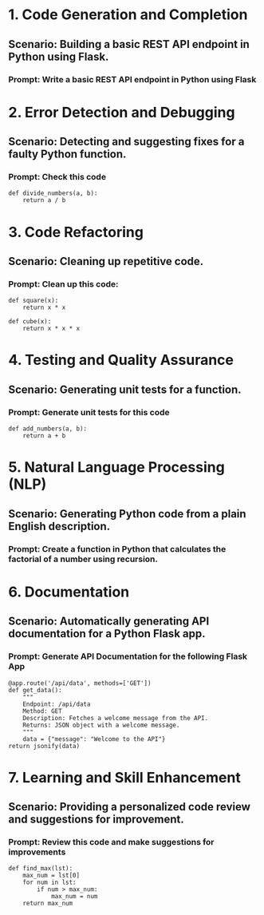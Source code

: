 # 1. Code Generation and Completion
## Scenario: Building a basic REST API endpoint in Python using Flask.
### Prompt: Write a basic REST API endpoint in Python using Flask

# 2. Error Detection and Debugging
## Scenario: Detecting and suggesting fixes for a faulty Python function.

### Prompt: Check this code

    def divide_numbers(a, b):
        return a / b

# 3. Code Refactoring
## Scenario: Cleaning up repetitive code.

### Prompt: Clean up this code:

    def square(x):
        return x * x

    def cube(x):
        return x * x * x 


# 4. Testing and Quality Assurance
## Scenario: Generating unit tests for a function.

### Prompt: Generate unit tests for this code

    def add_numbers(a, b):
        return a + b

# 5. Natural Language Processing (NLP)
## Scenario: Generating Python code from a plain English description.

### Prompt: Create a function in Python that calculates the factorial of a number using recursion.

# 6. Documentation
## Scenario: Automatically generating API documentation for a Python Flask app.

### Prompt: Generate API Documentation for the following Flask App


    @app.route('/api/data', methods=['GET'])
    def get_data():
        """
        Endpoint: /api/data
        Method: GET
        Description: Fetches a welcome message from the API.
        Returns: JSON object with a welcome message.
        """
        data = {"message": "Welcome to the API"}
    return jsonify(data)

# 7. Learning and Skill Enhancement
## Scenario: Providing a personalized code review and suggestions for improvement.

### Prompt: Review this code and make suggestions for improvements

    def find_max(lst):
        max_num = lst[0]
        for num in lst:  
            if num > max_num:  
                max_num = num  
        return max_num  
